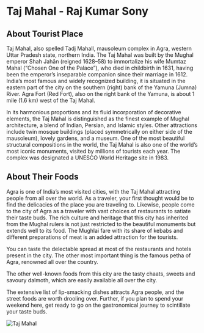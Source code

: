 # Taj Mahal - Raj Kumar Sony

## About Tourist Place 
Taj Mahal, also spelled Tadj Mahall, mausoleum complex in Agra, western Uttar Pradesh state, northern India. 
The Taj Mahal was built by the Mughal emperor Shah Jahān (reigned 1628–58) to immortalize his wife Mumtaz Mahal (“Chosen One of the Palace”), 
who died in childbirth in 1631, having been the emperor’s inseparable companion since their marriage in 1612. India’s most famous and widely recognized building, 
it is situated in the eastern part of the city on the southern (right) bank of the Yamuna (Jumna) River. Agra Fort (Red Fort), also on the right bank of the Yamuna, 
is about 1 mile (1.6 km) west of the Taj Mahal.

In its harmonious proportions and its fluid incorporation of decorative elements, the Taj Mahal is distinguished as the finest example of Mughal architecture, 
a blend of Indian, Persian, and Islamic styles. Other attractions include twin mosque buildings (placed symmetrically on either side of the mausoleum), 
lovely gardens, and a museum. One of the most beautiful structural compositions in the world, the Taj Mahal is also one of the world’s most iconic monuments, 
visited by millions of tourists each year. The complex was designated a UNESCO World Heritage site in 1983.

## About Their Foods
Agra is one of India’s most visited cities, with the Taj Mahal attracting people from all over the world. As a traveler, your first thought would be to find 
the delicacies of the place you are traveling to. Likewise, people come to the city of Agra as a traveler with vast choices of restaurants to satiate their taste buds.
The rich culture and heritage that this city has inherited from the Mughal rulers is not just restricted to the beautiful monuments but extends well to its food. The Mughlai fare with its share of kebabs and different preparations of meat is an added attraction for the tourists. 

You can taste the delectable spread at most of the restaurants and hotels present in the city. The other most important thing is the famous petha of Agra, renowned all over the country. 

The other well-known foods from this city are the tasty chaats, sweets and savoury dalmoth, which are easily available all over the city.

The extensive list of lip-smacking dishes attracts Agra people, and the street foods are worth drooling over. Further, if you plan to spend your weekend here, 
get ready to go on the gastronomical journey to scintillate your taste buds.

<img align="center" src="https://lotustours.in/assets/img/taj/photo-room-detail-1.jpg" alt="Taj Mahal"/>

<!--Example: <img align="center" src="https://lotustours.in/assets/img/taj/photo-room-detail-1.jpg" alt="Taj Mahal"/> -->
